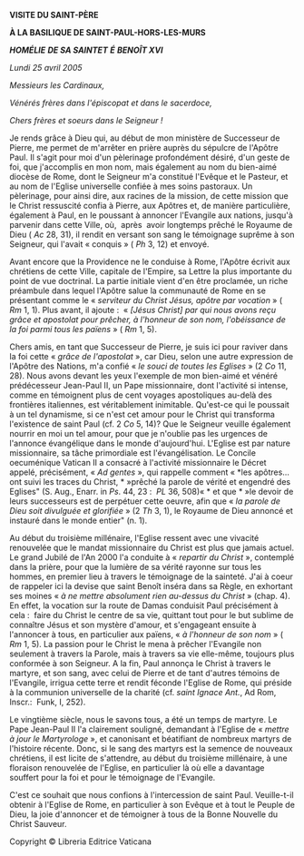 **VISITE DU SAINT-PÈRE**

**À LA BASILIQUE DE SAINT-PAUL-HORS-LES-MURS**

***HOMÉLIE*** ***DE SA SAINTET*** ***É*** ***BENOÎT XVI***

*Lundi 25 avril 2005*

*Messieurs les Cardinaux,*

*Vénérés frères dans l'épiscopat et dans le sacerdoce,*

*Chers frères et soeurs dans le Seigneur !*

Je rends grâce à Dieu qui, au début de mon ministère de Successeur de Pierre, me permet de m'arrêter en prière auprès du sépulcre de l'Apôtre Paul. Il s'agit pour moi d'un pèlerinage profondément désiré, d'un geste de foi, que j'accomplis en mon nom, mais également au nom du bien-aimé diocèse de Rome, dont le Seigneur m'a constitué l'Evêque et le Pasteur, et au nom de l'Eglise universelle confiée à mes soins pastoraux. Un pèlerinage, pour ainsi dire, aux racines de la mission, de cette mission que le Christ ressuscité confia à Pierre, aux Apôtres et, de manière particulière, également à Paul, en le poussant à annoncer l'Evangile aux nations, jusqu'à parvenir dans cette Ville, où,  après  avoir longtemps prêché le Royaume de Dieu ( *Ac* 28, 31), il rendit en versant son sang le témoignage suprême à son Seigneur, qui l'avait « conquis » ( *Ph* 3, 12) et envoyé.

Avant encore que la Providence ne le conduise à Rome, l'Apôtre écrivit aux chrétiens de cette Ville, capitale de l'Empire, sa Lettre la plus importante du point de vue doctrinal. La partie initiale vient d'en être proclamée, un riche préambule dans lequel l'Apôtre salue la communauté de Rome en se présentant comme le « *serviteur du Christ Jésus, apôtre par vocation* » ( *Rm* 1, 1). Plus avant, il ajoute :  « *[Jésus Christ] par qui nous avons reçu grâce et apostolat pour prêcher, à l'honneur de son nom, l'obéissance de la foi parmi tous les païens* » ( *Rm* 1, 5).

Chers amis, en tant que Successeur de Pierre, je suis ici pour raviver dans la foi cette « *grâce de l'apostolat* », car Dieu, selon une autre expression de l'Apôtre des Nations, m'a confié « *le souci de toutes les Eglises* » (2 *Co* 11, 28). Nous avons devant les yeux l'exemple de mon bien-aimé et vénéré prédécesseur Jean-Paul II, un Pape missionnaire, dont l'activité si intense, comme en témoignent plus de cent voyages apostoliques au-delà des frontières italiennes, est véritablement inimitable. Qu'est-ce qui le poussait à un tel dynamisme, si ce n'est cet amour pour le Christ qui transforma l'existence de saint Paul (cf. 2 *Co* 5, 14)? Que le Seigneur veuille également nourrir en moi un tel amour, pour que je n'oublie pas les urgences de l'annonce évangélique dans le monde d'aujourd'hui. L'Eglise est par nature missionnaire, sa tâche primordiale est l'évangélisation. Le Concile oecuménique Vatican II a consacré à l'activité missionnaire le Décret appelé, précisément, « *Ad gentes* », qui rappelle comment « *les apôtres... ont suivi les traces du Christ, * »prêché la parole de vérité et engendré des Eglises" (S. Aug., Enarr. in *Ps*. 44, 23 :  *PL* 36, 508)« * et que * »le devoir de leurs successeurs est de perpétuer cette oeuvre, afin que « *la parole de Dieu soit divulguée et glorifiée* » (2 *Th* 3, 1), le Royaume de Dieu annoncé et instauré dans le monde entier" (n. 1).

Au début du troisième millénaire, l'Eglise ressent avec une vivacité renouvelée que le mandat missionnaire du Christ est plus que jamais actuel. Le grand Jubilé de l'An 2000 l'a conduite à « *repartir du Christ* », contemplé dans la prière, pour que la lumière de sa vérité rayonne sur tous les hommes, en premier lieu à travers le témoignage de la sainteté. J'ai à coeur de rappeler ici la devise que saint Benoît inséra dans sa Règle, en exhortant ses moines « *à ne mettre absolument rien au-dessus du Christ* » (chap. 4). En effet, la vocation sur la route de Damas conduisit Paul précisément à cela :  faire du Christ le centre de sa vie, quittant tout pour le but sublime de connaître Jésus et son mystère d'amour, et s'engageant ensuite à l'annoncer à tous, en particulier aux païens, « *à l'honneur de son nom* » ( *Rm* 1, 5). La passion pour le Christ le mena à prêcher l'Evangile non seulement à travers la Parole, mais à travers sa vie elle-même, toujours plus conformée à son Seigneur. A la fin, Paul annonça le Christ à travers le martyre, et son sang, avec celui de Pierre et de tant d'autres témoins de l'Evangile, irrigua cette terre et rendit féconde l'Eglise de Rome, qui préside à la communion universelle de la charité (cf. *saint Ignace Ant.*, Ad Rom, Inscr.:  Funk, I, 252).

Le vingtième siècle, nous le savons tous, a été un temps de martyre. Le Pape Jean-Paul II l'a clairement souligné, demandant à l'Eglise de « *mettre à jour le Martyrologe* », et canonisant et béatifiant de nombreux martyrs de l'histoire récente. Donc, si le sang des martyrs est la semence de nouveaux chrétiens, il est licite de s'attendre, au début du troisième millénaire, à une floraison renouvelée de l'Eglise, en particulier là où elle a davantage souffert pour la foi et pour le témoignage de l'Evangile.

C'est ce souhait que nous confions à l'intercession de saint Paul. Veuille-t-il obtenir à l'Eglise de Rome, en particulier à son Evêque et à tout le Peuple de Dieu, la joie d'annoncer et de témoigner à tous de la Bonne Nouvelle du Christ Sauveur.

Copyright © Libreria Editrice Vaticana